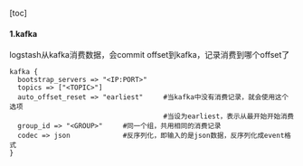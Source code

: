 [toc]

#### 1.kafka
logstash从kafka消费数据，会commit offset到kafka，记录消费到哪个offset了
```shell
kafka {
  bootstrap_servers => "<IP:PORT>"
  topics => ["<TOPIC>"]
  auto_offset_reset => "earliest"     #当kafka中没有消费记录，就会使用这个选项
                                      #当设为earliest，表示从最开始开始消费
  group_id => "<GROUP>"     #同一个组，共用相同的消费记录
  codec => json             #反序列化，即输入的是json数据，反序列化成event格式
}
```

